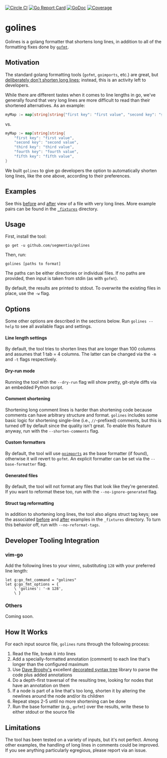 [![Circle CI](https://circleci.com/gh/segmentio/golines.svg?style=svg&circle-token=b1d01d8b035ef0aa71ccd183580586a80cd85271)](https://circleci.com/gh/segmentio/golines)
[![Go Report Card](https://goreportcard.com/badge/github.com/segmentio/golines)](https://goreportcard.com/report/github.com/segmentio/golines)
[![GoDoc](https://godoc.org/github.com/segmentio/golines?status.svg)](https://godoc.org/github.com/segmentio/golines)
[![Coverage](https://img.shields.io/badge/Go%20Coverage-85%25-brightgreen.svg?longCache=true&style=flat)](https://gocover.io/github.com/segmentio/golines)

# golines
Golines is a golang formatter that shortens long lines, in addition to all
of the formatting fixes done by [`gofmt`](https://golang.org/cmd/gofmt/).

## Motivation

The standard golang formatting tools (`gofmt`, `goimports`, etc.) are great, but
[deliberately don't shorten long lines](https://github.com/golang/go/issues/11915); instead, this
is an activity left to developers.

While there are different tastes when it comes to line lengths in go, we've generally found
that very long lines are more difficult to read than their shortened alternatives. As an example:

```go
myMap := map[string]string{"first key": "first value", "second key": "second value", "third key": "third value", "fourth key": "fourth value", "fifth key": "fifth value"}
```

vs.

```go
myMap := map[string]string{
	"first key": "first value",
	"second key": "second value",
	"third key": "third value",
	"fourth key": "fourth value",
	"fifth key": "fifth value",
}
```

We built `golines` to give go developers the option to automatically shorten long lines, like
the one above, according to their preferences.

## Examples

See this [before](_fixtures/end_to_end.go) and [after](_fixtures/end_to_end__exp.go)
view of a file with very long lines. More example pairs can be found in the
[`_fixtures`](_fixtures) directory.

## Usage

First, install the tool:

```
go get -u github.com/segmentio/golines
```

Then, run:

```
golines [paths to format]
```

The paths can be either directories or individual files. If no paths are
provided, then input is taken from stdin (as with `gofmt`).

By default, the results are printed to stdout. To overwrite the existing
files in place, use the `-w` flag.

## Options

Some other options are described in the sections below. Run `golines --help` to see
all available flags and settings.

#### Line length settings

By default, the tool tries to shorten lines that are longer than 100 columns
and assumes that 1 tab = 4 columns. The latter can be changed via the
`-m` and `-t` flags respectively.

#### Dry-run mode

Running the tool with the `--dry-run` flag will show pretty, git-style diffs
via an embedded Python script.

#### Comment shortening

Shortening long comment lines is harder than shortening code because comments can
have arbitrary structure and format. `golines` includes some basic
logic for shortening single-line (i.e., `//`-prefixed) comments, but this is turned
off by default since the quality isn't great. To enable this feature anyway, run
with the `--shorten-comments` flag.

#### Custom formatters

By default, the tool will use [`goimports`](https://godoc.org/golang.org/x/tools/cmd/goimports) as
the base formatter (if found), otherwise it will revert to `gofmt`. An explicit formatter can be
set via the `--base-formatter` flag.

#### Generated files

By default, the tool will not format any files that look like they're generated. If you
want to reformat these too, run with the `--no-ignore-generated` flag.

#### Struct tag reformatting

In addition to shortening long lines, the tool also aligns struct tag keys; see the
associated [before](_fixtures/struct_tags.go) and [after](_fixtures/struct_tags__exp.go)
examples in the `_fixtures` directory. To turn this behavior off, run with `--no-reformat-tags`.

## Developer Tooling Integration

### vim-go

Add the following lines to your vimrc, substituting `128` with your preferred line length:

```vim
let g:go_fmt_command = "golines"
let g:go_fmt_options = {
    \ 'golines': '-m 128',
    \ }
```

### Others

Coming soon.

## How It Works

For each input source file, `golines` runs through the following process:

1. Read the file, break it into lines
2. Add a specially-formatted annotation (comment) to each line that's longer
  than the configured maximum
3. Use [Dave Brophy's](https://github.com/dave) excellent
  [decorated syntax tree](https://github.com/dave/dst) library to parse the code
  plus added annotations
4. Do a depth-first traversal of the resulting tree, looking for nodes
  that have an annotation on them
5. If a node is part of a line that's too long, shorten it by altering
  the newlines around the node and/or its children
6. Repeat steps 2-5 until no more shortening can be done
7. Run the base formatter (e.g., `gofmt`) over the results, write these to either
  stdout or the source file

## Limitations

The tool has been tested on a variety of inputs, but it's not perfect. Among
other examples, the handling of long lines in comments could be improved. If you see
anything particularly egregious, please report via an issue.

